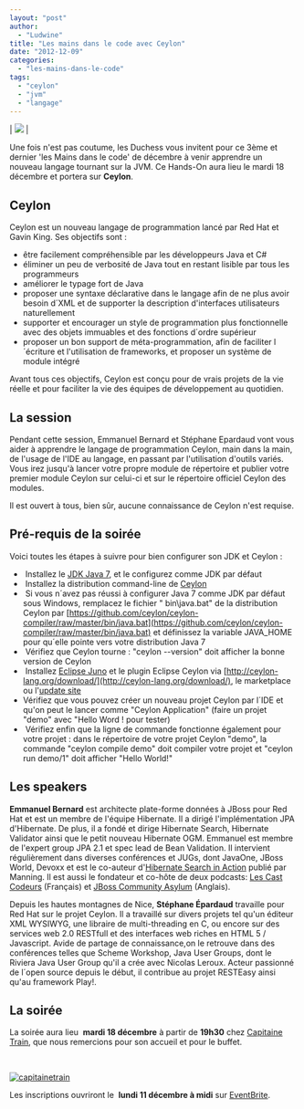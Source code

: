 ```yaml
---
layout: "post"
author: 
  - "Ludwine"
title: "Les mains dans le code avec Ceylon"
date: "2012-12-09"
categories: 
  - "les-mains-dans-le-code"
tags: 
  - "ceylon"
  - "jvm"
  - "langage"
---
```


| ![](/assets/2012/12/2012-12-09-les-mains-dans-le-code-avec-ceylon/la-marmite-hands-on-450-200.png) |

Une fois n'est pas coutume, les Duchess vous invitent pour ce 3ème et dernier 'les Mains dans le code' de décembre à venir apprendre un nouveau langage tournant sur la JVM. Ce Hands-On aura lieu le mardi 18 décembre et portera sur **Ceylon**.

## Ceylon

Ceylon est un nouveau langage de programmation lancé par Red Hat et Gavin King. Ses objectifs sont :

- être facilement compréhensible par les développeurs Java et C#
- éliminer un peu de verbosité de Java tout en restant lisible par tous les programmeurs
- améliorer le typage fort de Java
- proposer une syntaxe déclarative dans le langage afin de ne plus avoir besoin d´XML et de supporter la description d'interfaces utilisateurs naturellement
- supporter et encourager un style de programmation plus fonctionnelle avec des objets immuables et des fonctions d´ordre supérieur
- proposer un bon support de méta-programmation, afin de faciliter l´écriture et l'utilisation de frameworks, et proposer un système de module intégré

Avant tous ces objectifs, Ceylon est conçu pour de vrais projets de la vie réelle et pour faciliter la vie des équipes de développement au quotidien.

## La session

Pendant cette session, Emmanuel Bernard et Stéphane Epardaud vont vous aider à apprendre le langage de programmation Ceylon, main dans la main, de l'usage de l'IDE au langage, en passant par l'utilisation d'outils variés. Vous irez jusqu'à lancer votre propre module de répertoire et publier votre premier module Ceylon sur celui-ci et sur le répertoire officiel Ceylon des modules.

Il est ouvert à tous, bien sûr, aucune connaissance de Ceylon n'est requise.

## Pré-requis de la soirée

Voici toutes les étapes à suivre pour bien configurer son JDK et Ceylon :

-  Installez le [JDK Java 7](http://www.oracle.com/technetwork/java/javase/downloads/java-se-jdk-7-download-432154.html "JDK7"), et le configurez comme JDK par défaut
-  Installez la distribution command-line de [Ceylon](http://ceylon-lang.org/download/ "Ceylon")
-  Si vous n´avez pas réussi à configurer Java 7 comme JDK par défaut sous Windows, remplacez le fichier " bin\\java.bat" de la distribution Ceylon par [https://github.com/ceylon/ceylon-compiler/raw/master/bin/java.bat](https://github.com/ceylon/ceylon-compiler/raw/master/bin/java.bat) et définissez la variable JAVA\_HOME pour qu´elle pointe vers votre distribution Java 7
-  Vérifiez que Ceylon tourne : "ceylon --version" doit afficher la bonne version de Ceylon
-  Installez [Eclipse Juno](http://www.eclipse.org/downloads/ "Eclipse") et le plugin Eclipse Ceylon via [http://ceylon-lang.org/download/](http://ceylon-lang.org/download/), le marketplace ou l'[update site](http://ceylon-lang.org/documentation/1.0/ide/install/ "Update site")
- Vérifiez que vous pouvez créer un nouveau projet Ceylon par l´IDE et qu'on peut le lancer comme "Ceylon Application" (faire un projet "demo" avec "Hello Word ! pour tester)
-  Vérifiez enfin que la ligne de commande fonctionne également pour votre projet : dans le répertoire de votre projet Ceylon "demo", la commande "ceylon compile demo" doit compiler votre projet et "ceylon run demo/1" doit afficher "Hello World!"

## Les speakers

**Emmanuel Bernard** est architecte plate-forme données à JBoss pour Red Hat et est un membre de l'équipe Hibernate. Il a dirigé l'implémentation JPA d'Hibernate. De plus, il a fondé et dirige Hibernate Search, Hibernate Validator ainsi que le petit nouveau Hibernate OGM. Emmanuel est membre de l'expert group JPA 2.1 et spec lead de Bean Validation. Il intervient régulièrement dans diverses conférences et JUGs, dont JavaOne, JBoss World, Devoxx et est le co-auteur d'[Hibernate Search in Action](http://emmanuelbernard.com/books/hsia/) publié par Manning. Il est aussi le fondateur et co-hôte de deux podcasts: [Les Cast Codeurs](http://lescastcodeurs.com) (Français) et [JBoss Community Asylum](http://asylum.jboss.org) (Anglais).

Depuis les hautes montagnes de Nice, **Stéphane Épardaud** travaille pour Red Hat sur le projet Ceylon. Il a travaillé sur divers projets tel qu'un éditeur XML WYSIWYG, une libraire de multi-threading en C, ou encore sur des services web 2.0 RESTfull et des interfaces web riches en HTML 5 / Javascript. Avide de partage de connaissance,on le retrouve dans des conférences telles que Scheme Workshop, Java User Groups, dont le Riviera Java User Group qu'il a crée avec Nicolas Leroux. Acteur passionné de l´open source depuis le début, il contribue au projet RESTEasy ainsi qu'au framework Play!.

## La soirée

La soirée aura lieu  **mardi 18 décembre** à partir de **19h30** chez [Capitaine Train](http://www.capitainetrain.com/ "Capitaine Train"), que nous remercions pour son accueil et pour le buffet.

 

[![](/assets/2012/12/2012-12-09-les-mains-dans-le-code-avec-ceylon/capitainetrain-300x67.png "capitainetrain")](http://www.duchess-france.org/wp-content/uploads/2012/12/capitainetrain.png)

Les inscriptions ouvriront le  **lundi 11 décembre à midi** sur [EventBrite](http://ceylon.eventbrite.com "Eventbrite").
